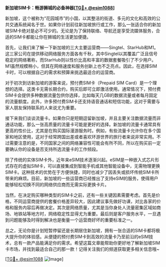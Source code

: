 **新加坡SIM卡：畅游狮城的必备神器[[TG💪+ @esim1088](https://t.me/s/esim1088)]**

新加坡，这个被称为“花园城市”的小国，以其整洁的街道、多元的文化和高效的公共交通系统闻名于世。如果你计划前往新加坡旅行或工作，那么一张适合你的新加坡SIM卡绝对是必不可少的。无论是为了保持联络、导航还是享受流媒体服务，合适的SIM卡都能让你在狮城的生活更加便捷。

首先，让我们来了解一下新加坡的三大主要运营商——Singtel、StarHub和M1。这三家公司在提供移动网络服务方面各有千秋，其中Singtel以其覆盖广泛且信号稳定的网络著称，而StarHub则以性价比高和丰富的数据套餐吸引了不少用户。M1虽然规模稍小，但其在网络速度和服务创新上也不乏亮点。因此，在选择SIM卡时，可以根据自己的需求和预算来挑选最适合的运营商。

对于初次到访新加坡的游客来说，预付费SIM卡（Prepaid SIM Card）是一个理想的选择。这类卡无需长期合约，购买后即可立即激活使用。通常情况下，预付费SIM卡会提供多种数据流量包供你选择，比如每天几GB的数据流量或者每月固定的流量额度。此外，许多预付费SIM卡还支持语音通话和短信功能，这对于需要与家人朋友保持联系的人来说尤为重要。

接下来我们谈谈流量卡。如果你只是短期逗留新加坡，并且主要关注数据流量而非通话功能，那么一张高质量的流量卡可能是更好的选择。新加坡的流量卡通常具有更高的性价比，尤其是在购买国际漫游服务时。例如，有些流量卡允许你在多个国家和地区使用，这对于经常跨国出差或者喜欢环游世界的旅行者来说非常实用。不过需要注意的是，不同国家之间的网络兼容性可能会有所不同，所以在购买前一定要确认你的设备是否支持所选流量卡的工作频段。

除了传统的实体SIM卡外，近年来eSIM技术逐渐兴起。eSIM是一种嵌入式芯片形式存在的虚拟SIM卡，可以直接集成到智能手机或其他智能设备中，无需物理更换SIM卡。这种技术的优势在于方便快捷，同时也减少了因丢失或损坏传统SIM卡所带来的麻烦。目前，新加坡的一些运营商已经推出了支持eSIM的服务，使得用户能够轻松切换不同的网络供应商而无需实际更换卡片。

当然，在决定购买哪种类型的SIM卡之前，还有一些关键因素需要考虑。首先是价格，不同运营商提供的套餐价格差异较大，因此建议事先做好功课，对比各家的价格和服务内容后再做决定。其次是网络质量，尤其是当你身处人流量密集区域如商场、地铁站等地方时，网络稳定性显得尤为重要。最后则是客户服务水平，一旦遇到问题能够及时得到解决也是衡量一个运营商好坏的重要标准之一。

总之，无论你是计划短暂停留还是长期居住新加坡，拥有一张合适的SIM卡都将极大提升你的体验感。从便捷的预付费SIM卡到高效的流量卡乃至前沿的eSIM技术，总有一款产品能满足你的需求。希望这篇文章能帮助你更好地了解新加坡SIM卡市场，并找到最适合自己的那一款！记得关注我们的频道获取更多相关信息哦~

[[TG💪+ @esim1088](https://t.me/s/esim1088) ![Image](https://i.postimg.cc/4NQfJmqS/Snipaste-2025-05-13-00-14-12.png)]